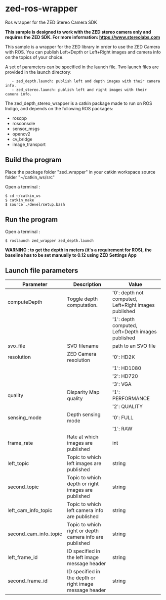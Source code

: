 # zed-ros-wrapper
Ros wrapper for the ZED Stereo Camera SDK

**This sample is designed to work with the ZED stereo camera only and requires the ZED SDK. For more information: https://www.stereolabs.com**

This sample is a wrapper for the ZED library in order to use the ZED Camera with ROS.
You can publish Left+Depth or Left+Right images and camera info on the topics of your choice.

A set of parameters can be specified in the launch file. Two launch files are provided in the launch directory:

       - zed_depth.launch: publish left and depth images with their camera info.
       - zed_stereo.launch: publish left and right images with their camera info.

The zed_depth_stereo_wrapper is a catkin package made to run on ROS Indigo, and depends
on the following ROS packages:
   - roscpp
   - rosconsole
   - sensor_msgs
   - opencv2
   - cv_bridge
   - image_transport

## Build the program

Place the package folder "zed_wrapper" in your catkin workspace source folder "~/catkin_ws/src"

Open a terminal :

    $ cd ~/catkin_ws
    $ catkin_make
    $ source ./devel/setup.bash


## Run the program

   Open a terminal :

   	$ roslaunch zed_wrapper zed_depth.launch

**WARNING : to get the depth in meters (it's a requirement for ROS), the baseline has to be set manually to 0.12 using ZED Settings App**

## Launch file parameters

Parameter       |           Description           |              Value               
------------------------|---------------------------------|---------------------------------
 computeDepth          | Toggle depth computation.       | '0': depth not computed, Left+Right images published 
                       |                                 | '1': depth computed, Left+Depth images published 
 svo_file              | SVO filename                    | path to an SVO file              
 resolution            | ZED Camera resolution           | '0': HD2K                        
                       |                                 | '1': HD1080                      
                       |                                 | '2': HD720                       
                       |                                 | '3': VGA                         
 quality               | Disparity Map quality           | '1': PERFORMANCE                 
                      |                                 | '2': QUALITY                     
 sensing_mode          | Depth sensing mode              | '0': FULL                        
                       |                                 | '1': RAW                         
frame_rate            | Rate at which images are published  | int                              
 left_topic            | Topic to which left images are published | string                           
 second_topic          | Topic to which depth or right images are published   | string                           
 left_cam_info_topic   | Topic to which left camera info are published | string                           
 second_cam_info_topic | Topic to which right or depth camera info are published  | string                           
 left_frame_id         | ID specified in the left image message header | string                           
 second_frame_id       | ID specified in the depth or right image message header   | string                           
